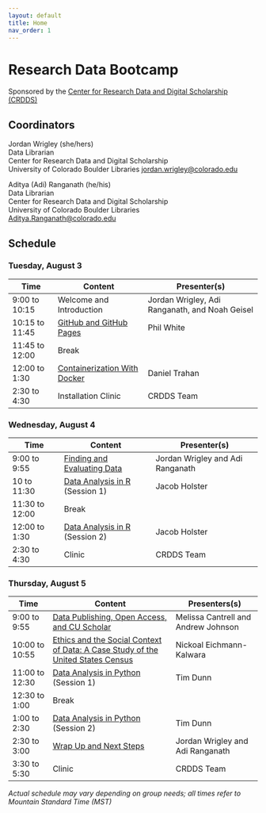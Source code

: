 ```yaml
---
layout: default
title: Home
nav_order: 1
---
```

# Research Data Bootcamp
Sponsored by the [Center for Research Data and Digital Scholarship (CRDDS)](https://www.colorado.edu/crdds/)

## Coordinators

Jordan Wrigley (she/hers)  
Data Librarian  
Center for Research Data and Digital Scholarship  
University of Colorado Boulder Libraries  [jordan.wrigley@colorado.edu](mailto:jordan.wrigley@colorado.edu)

Aditya (Adi) Ranganath (he/his)  
Data Librarian  
Center for Research Data and Digital Scholarship  
University of Colorado Boulder Libraries  
[Aditya.Ranganath@colorado.edu](mailto:Aditya.Ranganath@colorado.edu)

## Schedule

### Tuesday, August 3

| Time | Content|Presenter(s)|
| --- | ---|----|
| 9:00 to 10:15 | Welcome and Introduction|Jordan Wrigley, Adi Ranganath, and Noah Geisel|
| 10:15 to 11:45 | [GitHub and GitHub Pages](content/git_github.html)|Phil White
|11:45 to 12:00|Break|
| 12:00 to 1:30 | [Containerization With Docker](content/docker.html)|Daniel Trahan
| 2:30 to 4:30| Installation Clinic| CRDDS Team

### Wednesday, August 4

| Time | Content|Presenter(s)|
| --- | ---|----|
| 9:00 to 9:55 | [Finding and Evaluating Data](content/finding-data.html)| Jordan Wrigley and Adi Ranganath|
| 10 to 11:30 | [Data Analysis in R](content/data-analysis-in-R.html) (Session 1)|Jacob Holster|
| 11:30 to 12:00 | Break|
| 12:00 to 1:30 | [Data Analysis in R](content/data-analysis-in-R.html) (Session 2)|Jacob Holster|
| 2:30 to 4:30 | Clinic| CRDDS Team

### Thursday, August 5

| Time | Content|Presenters(s)
| --- | ---|----|
| 9:00 to 9:55 | [Data Publishing, Open Access, and CU Scholar](content/data-publishing-CU-scholar.html)|Melissa Cantrell and Andrew Johnson|
| 10:00 to 10:55 | [Ethics and the Social Context of Data: A Case Study of the United States Census](content/census_data_ethics.html)|Nickoal Eichmann-Kalwara|
| 11:00 to 12:30 | [Data Analysis in Python](content/data-analysis-in-python.html) (Session 1)| Tim Dunn|
| 12:30 to 1:00 | Break|
| 1:00 to 2:30 | [Data Analysis in Python](content/data-analysis-in-python.html) (Session 2)|Tim Dunn|
| 2:30 to 3:00|[Wrap Up and Next Steps](content/wrap-up.html)|Jordan Wrigley and Adi Ranganath|
|3:30 to 5:30| Clinic| CRDDS Team

_Actual schedule may vary depending on group needs; all times refer to Mountain Standard Time (MST)_  

